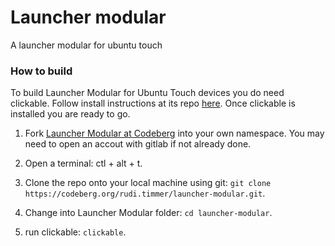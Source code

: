# Launcher modular

A launcher modular for ubuntu touch

### How to build

To build Launcher Modular for Ubuntu Touch devices you do need clickable. Follow install instructions at its repo [here](https://gitlab.com/clickable/clickable). 
Once clickable is installed you are ready to go.

1. Fork [Launcher Modular at Codeberg](https://codeberg.org/rudi.timmer/launcher-modular) into your own namespace. You may need to open an accout with gitlab if not already done.

2. Open a terminal: ctl + alt + t.

3. Clone the repo onto your local machine using git: `git clone https://codeberg.org/rudi.timmer/launcher-modular.git`.

4. Change into Launcher Modular folder: `cd launcher-modular`.

5. run clickable: `clickable`.

